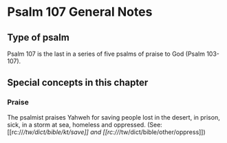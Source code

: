 # Psalm 107 General Notes
## Type of psalm

Psalm 107 is the last in a series of five psalms of praise to God (Psalm 103-107).

## Special concepts in this chapter
### Praise
The psalmist praises Yahweh for saving people lost in the desert, in prison, sick, in a storm at sea, homeless and oppressed. (See: [[rc://*/tw/dict/bible/kt/save]] and [[rc://*/tw/dict/bible/other/oppress]])